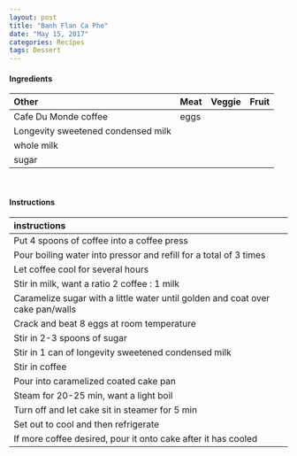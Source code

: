 ```yaml
---
layout: post
title: "Banh Flan Ca Phe"
date: "May 15, 2017"
categories: Recipes
tags: Dessert
---
```









#### Ingredients

<table class = "presenttab">
 <thead>
  <tr>
   <th style="text-align:left;"> Other </th>
   <th style="text-align:left;"> Meat </th>
   <th style="text-align:left;"> Veggie </th>
   <th style="text-align:left;"> Fruit </th>
  </tr>
 </thead>
<tbody>
  <tr>
   <td style="text-align:left;"> Cafe Du Monde coffee </td>
   <td style="text-align:left;"> eggs </td>
   <td style="text-align:left;">  </td>
   <td style="text-align:left;">  </td>
  </tr>
  <tr>
   <td style="text-align:left;"> Longevity sweetened condensed milk </td>
   <td style="text-align:left;">  </td>
   <td style="text-align:left;">  </td>
   <td style="text-align:left;">  </td>
  </tr>
  <tr>
   <td style="text-align:left;"> whole milk </td>
   <td style="text-align:left;">  </td>
   <td style="text-align:left;">  </td>
   <td style="text-align:left;">  </td>
  </tr>
  <tr>
   <td style="text-align:left;"> sugar </td>
   <td style="text-align:left;">  </td>
   <td style="text-align:left;">  </td>
   <td style="text-align:left;">  </td>
  </tr>
</tbody>
</table>

<br>

#### Instructions

<table class = "presenttabnoh">
 <thead>
  <tr>
   <th style="text-align:left;"> instructions </th>
  </tr>
 </thead>
<tbody>
  <tr>
   <td style="text-align:left;"> Put 4 spoons of coffee into a coffee press </td>
  </tr>
  <tr>
   <td style="text-align:left;"> Pour boiling water into pressor and refill for a total of 3 times </td>
  </tr>
  <tr>
   <td style="text-align:left;"> Let coffee cool for several hours </td>
  </tr>
  <tr>
   <td style="text-align:left;"> Stir in milk, want a ratio 2 coffee : 1 milk </td>
  </tr>
  <tr>
   <td style="text-align:left;"> Caramelize sugar with a little water until golden and coat over cake pan/walls </td>
  </tr>
  <tr>
   <td style="text-align:left;"> Crack and beat 8 eggs at room temperature </td>
  </tr>
  <tr>
   <td style="text-align:left;"> Stir in 2-3 spoons of sugar </td>
  </tr>
  <tr>
   <td style="text-align:left;"> Stir in 1 can of longevity sweetened condensed milk </td>
  </tr>
  <tr>
   <td style="text-align:left;"> Stir in coffee </td>
  </tr>
  <tr>
   <td style="text-align:left;"> Pour into caramelized coated cake pan </td>
  </tr>
  <tr>
   <td style="text-align:left;"> Steam for 20-25 min, want a light boil </td>
  </tr>
  <tr>
   <td style="text-align:left;"> Turn off and let cake sit in steamer for 5 min </td>
  </tr>
  <tr>
   <td style="text-align:left;"> Set out to cool and then refrigerate </td>
  </tr>
  <tr>
   <td style="text-align:left;"> If more coffee desired, pour it onto cake after it has cooled </td>
  </tr>
</tbody>
</table>

